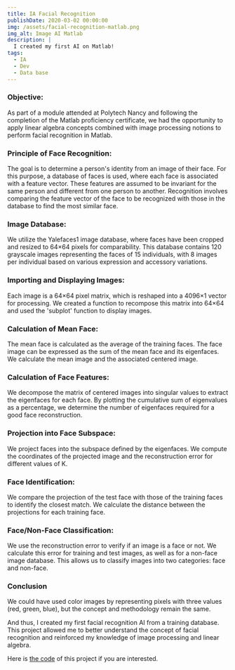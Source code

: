 ```yaml
---
title: IA Facial Recognition
publishDate: 2020-03-02 00:00:00
img: /assets/facial-recognition-matlab.png
img_alt: Image AI Matlab
description: |
  I created my first AI on Matlab!
tags:
  - IA
  - Dev
  - Data base
---
```

### Objective:
As part of a module attended at Polytech Nancy and following the completion of the Matlab proficiency certificate, we had the opportunity to apply linear algebra concepts combined with image processing notions to perform facial recognition in Matlab.

### Principle of Face Recognition:
The goal is to determine a person's identity from an image of their face. For this purpose, a database of faces is used, where each face is associated with a feature vector. These features are assumed to be invariant for the same person and different from one person to another. Recognition involves comparing the feature vector of the face to be recognized with those in the database to find the most similar face.

### Image Database:
We utilize the Yalefaces1 image database, where faces have been cropped and resized to 64×64 pixels for comparability. This database contains 120 grayscale images representing the faces of 15 individuals, with 8 images per individual based on various expression and accessory variations.

### Importing and Displaying Images:
Each image is a 64×64 pixel matrix, which is reshaped into a 4096×1 vector for processing. We created a function to recompose this matrix into 64×64 and used the 'subplot' function to display images.

### Calculation of Mean Face:
The mean face is calculated as the average of the training faces. The face image can be expressed as the sum of the mean face and its eigenfaces. We calculate the mean image and the associated centered image.

### Calculation of Face Features:
We decompose the matrix of centered images into singular values to extract the eigenfaces for each face. By plotting the cumulative sum of eigenvalues as a percentage, we determine the number of eigenfaces required for a good face reconstruction.

### Projection into Face Subspace:
We project faces into the subspace defined by the eigenfaces. We compute the coordinates of the projected image and the reconstruction error for different values of K.

### Face Identification:
We compare the projection of the test face with those of the training faces to identify the closest match. We calculate the distance between the projections for each training face.

### Face/Non-Face Classification:
We use the reconstruction error to verify if an image is a face or not. We calculate this error for training and test images, as well as for a non-face image database. This allows us to classify images into two categories: face and non-face.

### Conclusion
We could have used color images by representing pixels with three values (red, green, blue), but the concept and methodology remain the same.

And thus, I created my first facial recognition AI from a training database. This project allowed me to better understand the concept of facial recognition and reinforced my knowledge of image processing and linear algebra.

Here is [the code](https://github.com/yacine-baghli/IA-Facial-Recognition-Matlab.github.io/tree/main) of this project if you are interested.
